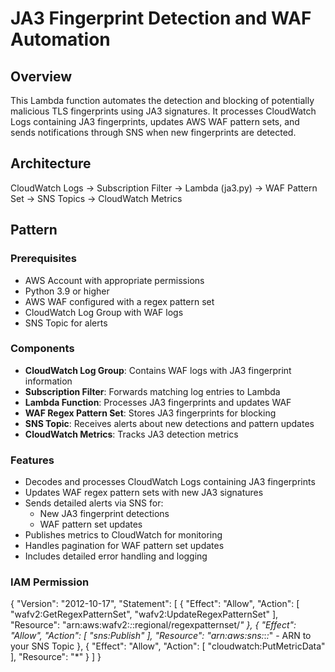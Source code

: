 # JA3 Fingerprint Detection and WAF Automation

## Overview
This Lambda function automates the detection and blocking of potentially malicious TLS fingerprints using JA3 signatures. It processes CloudWatch Logs containing JA3 fingerprints, updates AWS WAF pattern sets, and sends notifications through SNS when new fingerprints are detected.

## Architecture
CloudWatch Logs -> Subscription Filter -> Lambda (ja3.py) -> WAF Pattern Set
-> SNS Topics
-> CloudWatch Metrics

## Pattern


### Prerequisites
- AWS Account with appropriate permissions
- Python 3.9 or higher
- AWS WAF configured with a regex pattern set
- CloudWatch Log Group with WAF logs
- SNS Topic for alerts
  
### Components
- **CloudWatch Log Group**: Contains WAF logs with JA3 fingerprint information
- **Subscription Filter**: Forwards matching log entries to Lambda 
- **Lambda Function**: Processes JA3 fingerprints and updates WAF
- **WAF Regex Pattern Set**: Stores JA3 fingerprints for blocking
- **SNS Topic**: Receives alerts about new detections and pattern updates
- **CloudWatch Metrics**: Tracks JA3 detection metrics

### Features
- Decodes and processes CloudWatch Logs containing JA3 fingerprints
- Updates WAF regex pattern sets with new JA3 signatures
- Sends detailed alerts via SNS for:
  - New JA3 fingerprint detections
  - WAF pattern set updates
- Publishes metrics to CloudWatch for monitoring
- Handles pagination for WAF pattern set updates
- Includes detailed error handling and logging

### IAM Permission

{
    "Version": "2012-10-17",
    "Statement": [
        {
            "Effect": "Allow",
            "Action": [
                "wafv2:GetRegexPatternSet",
                "wafv2:UpdateRegexPatternSet"
            ],
            "Resource": "arn:aws:wafv2:*:*:regional/regexpatternset/*"
        },
        {
            "Effect": "Allow",
            "Action": [
                "sns:Publish"
            ],
            "Resource": "arn:aws:sns:*:*:*"  - ARN to your SNS Topic
        },
        {
            "Effect": "Allow",
            "Action": [
                "cloudwatch:PutMetricData"
            ],
            "Resource": "*"
        }
    ]
}
